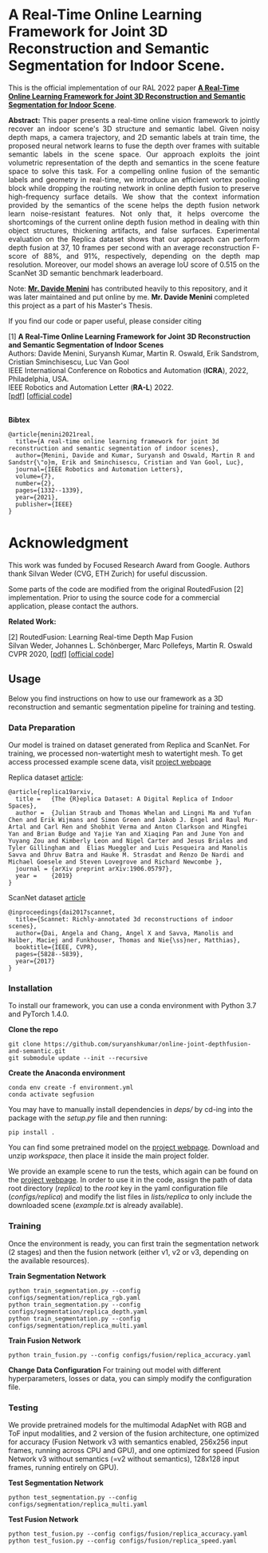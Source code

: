 # A Real-Time Online Learning Framework for Joint 3D Reconstruction and Semantic Segmentation for Indoor Scene.

This is the official implementation of our RAL 2022 paper [**A Real-Time Online Learning Framework for Joint 3D Reconstruction and Semantic Segmentation for Indoor Scene**](https://arxiv.org/abs/2108.05246).

<p align="justify">
<b>Abstract:</b> This paper presents a real-time online vision framework to jointly recover an indoor scene's 3D structure and semantic label. Given noisy depth maps, a camera trajectory, and 2D semantic labels at train time, the proposed neural network learns to fuse the depth over frames with suitable semantic labels in the scene space. Our approach exploits the joint volumetric representation of the depth and semantics in the scene feature space to solve this task. For a compelling online fusion of the semantic labels and geometry in real-time, we introduce an efficient vortex pooling block while dropping the routing network in online depth fusion to preserve high-frequency surface details. We show that the context information provided by the semantics of the scene helps the depth fusion network learn noise-resistant features. Not only that, it helps overcome the shortcomings of the current online depth fusion method in dealing with thin object structures, thickening artifacts, and false surfaces. Experimental evaluation on the Replica dataset shows that our approach can perform depth fusion at 37, 10 frames per second with an average reconstruction F-score of 88%, and 91%, respectively, depending on the depth map resolution. Moreover, our model shows an average IoU score of 0.515 on the ScanNet 3D semantic benchmark leaderboard.
</p>


Note: <a href="www.davidemenini.com" target="_blank"><b>Mr. Davide Menini</b></a> has contributed heavily to this repository, and
it was later maintained and put online by me. <b>Mr. Davide Menini</b> completed 
this project as a part of his Master's Thesis.

If you find our code or paper useful, please consider citing
<tr>
<td>
[1] <strong>A Real-Time Online Learning Framework for Joint 3D Reconstruction and Semantic Segmentation of Indoor Scenes </strong><br />
Authors: Davide Menini, Suryansh Kumar, Martin R. Oswald, Erik Sandstrom, Cristian Sminchisescu, Luc Van Gool <br />
IEEE International Conference on Robotics and Automation (<b>ICRA</b>), 2022, Philadelphia, USA.<br />
IEEE Robotics and Automation Letter (<b>RA-L</b>) 2022. <br/> [<a href="https://arxiv.org/abs/2108.05246" target="_blank">pdf</a>]  [<a href="https://github.com/suryanshkumar/online-joint-depthfusion-and-semantic" target="_blank">official code</a>] <br />
</td>
</tr>
<br/>

<b>Bibtex</b><br />
```
@article{menini2021real,
  title={A real-time online learning framework for joint 3d reconstruction and semantic segmentation of indoor scenes},
  author={Menini, Davide and Kumar, Suryansh and Oswald, Martin R and Sandstr{\"o}m, Erik and Sminchisescu, Cristian and Van Gool, Luc},
  journal={IEEE Robotics and Automation Letters},
  volume={7},
  number={2},
  pages={1332--1339},
  year={2021},
  publisher={IEEE}
}
```

# Acknowledgment
This work was funded by Focused Research Award from Google.
Authors thank Silvan Weder (CVG, ETH Zurich) for useful discussion.


Some parts of the code are modified from the original RoutedFusion [2] implementation.
Prior to using the source code for a commercial application, please contact the authors.


<b>Related Work:</b><br/>
<tr>
<td>
[2] RoutedFusion: Learning Real-time Depth Map Fusion<br />
Silvan Weder, Johannes L. Schönberger, Marc Pollefeys, Martin R. Oswald<br />
CVPR 2020, [<a href="https://arxiv.org/abs/2001.04388" target="_blank">pdf</a>]  [<a href="https://github.com/weders/RoutedFusion" target="_blank">official code</a>] <br />
</td>
</tr>

## Usage

Below you find instructions on how to use our framework as a 3D reconstruction and semantic segmentation pipeline for training and testing.

### Data Preparation
Our model is trained on dataset generated from Replica and ScanNet. For training, we processed non-watertight mesh to watertight mesh. To get access processed example scene data, visit [project webpage](https://suryanshkumar.github.io/online-joint-depthfusion-and-semantic_project_page/)

Replica dataset [article](https://arxiv.org/abs/1906.05797):
```
@article{replica19arxiv,
  title =   {The {R}eplica Dataset: A Digital Replica of Indoor Spaces},
  author =  {Julian Straub and Thomas Whelan and Lingni Ma and Yufan Chen and Erik Wijmans and Simon Green and Jakob J. Engel and Raul Mur-Artal and Carl Ren and Shobhit Verma and Anton Clarkson and Mingfei Yan and Brian Budge and Yajie Yan and Xiaqing Pan and June Yon and Yuyang Zou and Kimberly Leon and Nigel Carter and Jesus Briales and  Tyler Gillingham and  Elias Mueggler and Luis Pesqueira and Manolis Savva and Dhruv Batra and Hauke M. Strasdat and Renzo De Nardi and Michael Goesele and Steven Lovegrove and Richard Newcombe },
  journal = {arXiv preprint arXiv:1906.05797},
  year =    {2019}
}
```

ScanNet dataset [article](https://arxiv.org/abs/1702.04405)
```
@inproceedings{dai2017scannet,
  title={Scannet: Richly-annotated 3d reconstructions of indoor scenes},
  author={Dai, Angela and Chang, Angel X and Savva, Manolis and Halber, Maciej and Funkhouser, Thomas and Nie{\ss}ner, Matthias},
  booktitle={IEEE, CVPR},
  pages={5828--5839},
  year={2017}
}
```

### Installation

To install our framework, you can use a conda environment with Python 3.7 and PyTorch 1.4.0.

**Clone the repo**

<pre><code>git clone https://github.com/suryanshkumar/online-joint-depthfusion-and-semantic.git
git submodule update --init --recursive
</code></pre>

**Create the Anaconda environment**
<pre><code>conda env create -f environment.yml
conda activate segfusion
</code></pre>

You may have to manually install dependencies in *deps/* by cd-ing into the package with the *setup.py* file and then running:
<pre><code>pip install .
</code></pre>

You can find some pretrained model on the [project webpage](https://suryanshkumar.github.io/online-joint-depthfusion-and-semantic_project_page/). Download and unzip *workspace*, then place it inside the main project folder.

We provide an example scene to run the tests, which again can be found on the [project webpage](https://suryanshkumar.github.io/online-joint-depthfusion-and-semantic_project_page/). In order to use it in the code, assign the path of data root directory (*replica*) to the *root* key in the yaml configuration file (*configs/replica*) and modify the list files in *lists/replica* to only include the downloaded scene (*example.txt* is already available).

### Training
Once the environment is ready, you can first train the segmentation network (2 stages) and then the fusion network (either v1, v2 or v3, depending on the available resources).

**Train Segmentation Network**
<pre><code>python train_segmentation.py --config configs/segmentation/replica_rgb.yaml
python train_segmentation.py --config configs/segmentation/replica_depth.yaml
python train_segmentation.py --config configs/segmentation/replica_multi.yaml
</code></pre>

**Train Fusion Network**
<pre><code>python train_fusion.py --config configs/fusion/replica_accuracy.yaml
</code></pre>

**Change Data Configuration**
For training out model with different hyperparameters, losses or data, you can simply modify the configuration file. 

### Testing
We provide pretrained models for the multimodal AdapNet with RGB and ToF input modalities, and 2 version of the fusion architecture, one optimized for accuracy (Fusion Network v3 with semantics enabled, 256x256 input frames, running across CPU and GPU), and one optimized for speed (Fusion Network v3 without semantics (=v2 without semantics), 128x128 input frames, running entirely on GPU).

**Test Segmentation Network**
<pre><code>python test_segmentation.py --config configs/segmentation/replica_multi.yaml
</code></pre>

**Test Fusion Network**
<pre><code>python test_fusion.py --config configs/fusion/replica_accuracy.yaml
python test_fusion.py --config configs/fusion/replica_speed.yaml
</code></pre>
